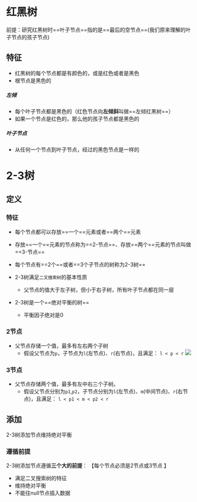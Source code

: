 # 红黑树
前提：研究红黑树时==叶子节点==指的是==最后的空节点==(我们原来理解的叶子节点的孩子节点)


## 特征
- 红黑树的每个节点都是有颜色的，或是红色或者是黑色
- 根节点是黑色的

##### 左倾
- 每个叶子节点都是黑色的（红色节点向**左倾斜**叫做==左倾红黑树==）
- 如果一个节点是红色的，那么他的孩子节点都是黑色的

##### 叶子节点
- 从任何一个节点到叶子节点，经过的黑色节点是一样的

# 2-3树
## 定义


### 特征

- 每个节点都可以存放==一个==元素或者==两个==元素
- 存放==一个==元素的节点称为==2-节点==、存放==两个==元素的节点叫做==3-节点==


- 每个节点有==2个==或者==3个子节点的树称为2-3树==
- 2-3树满足`二叉搜索树`的基本性质
	- 父节点的值大于左子树，但小于右子树，所有叶子节点都在同一层
- 2-3树是一个==绝对平衡的树==
	- 平衡因子绝对是0





### 2节点
- 父节点存储一个值，最多有左右两个子树
	- 假设父节点为`p`，子节点为`l`(左节点)、`r`(右节点)，且满足：
	   `l < p < r`
![](https://gitee.com/javaTesteru/picgo/raw/master/images/testeru/javaee-module/collection/202204061909188.png)





### 3节点
- 父节点存储两个值，最多有左中右三个子树。
	- 假设父节点分别为`p1`,`p2`，子节点分别为`l`(左节点)、`m`(中间节点)、`r`(右节点)，且满足：
	   `l < p1 < m < p2 < r`
	   
	   
## 添加

2-3树添加节点维持绝对平衡
### 遵循前提
2-3树添加节点遵循**三个大的前提**：
【每个节点必须是2节点或3节点 】
- 满足二叉搜索树的特征
- 维持绝对平衡
- 不能往null节点插入数据